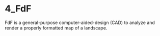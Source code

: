 # 4_FdF
FdF is a general-purpose computer-aided-design (CAD) to analyze and render a properly formatted map of a landscape.
